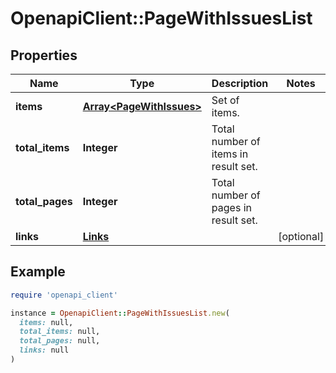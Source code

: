 # OpenapiClient::PageWithIssuesList

## Properties

| Name | Type | Description | Notes |
| ---- | ---- | ----------- | ----- |
| **items** | [**Array&lt;PageWithIssues&gt;**](PageWithIssues.md) | Set of items. |  |
| **total_items** | **Integer** | Total number of items in result set. |  |
| **total_pages** | **Integer** | Total number of pages in result set. |  |
| **links** | [**Links**](Links.md) |  | [optional] |

## Example

```ruby
require 'openapi_client'

instance = OpenapiClient::PageWithIssuesList.new(
  items: null,
  total_items: null,
  total_pages: null,
  links: null
)
```

